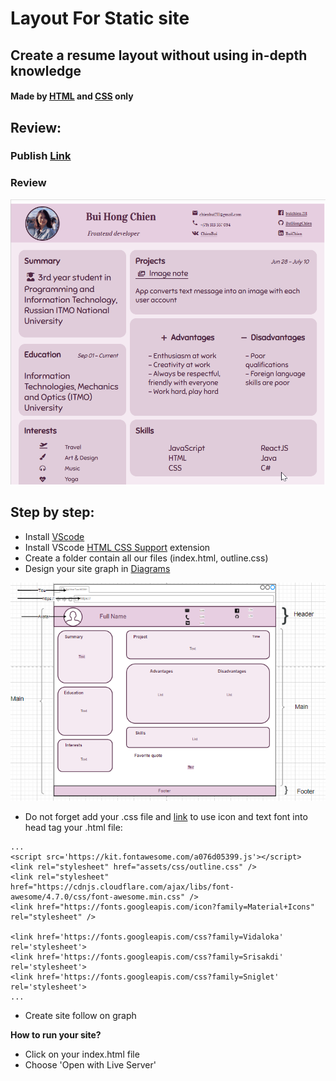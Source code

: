 # Layout For Static site

## Create a resume layout without using in-depth knowledge 

#### Made by [HTML](https://www.w3schools.com/html/html_intro.asp) and [CSS](https://www.w3schools.com/css/) only

## **Review:**

### Publish [Link](https://cranky-montalcini-fb779b.netlify.app/)

### Review

![image](https://github.com/BuiHongChien/resume-layout/blob/master/assets/images/demo-resume.gif)

## **Step by step:**

- Install [VScode](https://code.visualstudio.com/)
- Install VScode [HTML CSS Support](https://marketplace.visualstudio.com/items?itemName=ecmel.vscode-html-css#review-details) extension
- Create a folder contain all our files (index.html, outline.css)
- Design your site graph in [Diagrams](https://www.diagrams.net/)

![graph](https://github.com/BuiHongChien/resume-layout/blob/master/assets/images/graph.png)
- Do not forget add your .css file and [link](https://kit.fontawesome.com/a076d05399.js) to use icon and text font into head tag your .html file:

<head>

    ...
    <script src='https://kit.fontawesome.com/a076d05399.js'></script>
    <link rel="stylesheet" href="assets/css/outline.css" />
    <link rel="stylesheet" href="https://cdnjs.cloudflare.com/ajax/libs/font-awesome/4.7.0/css/font-awesome.min.css" />
    <link href="https://fonts.googleapis.com/icon?family=Material+Icons" rel="stylesheet" />

    <link href='https://fonts.googleapis.com/css?family=Vidaloka' rel='stylesheet'>
    <link href='https://fonts.googleapis.com/css?family=Srisakdi' rel='stylesheet'>
    <link href='https://fonts.googleapis.com/css?family=Sniglet' rel='stylesheet'>
    ...

</head>

- Create site follow on graph

**How to run your site?**
- Click on your index.html file
- Choose 'Open with Live Server'
